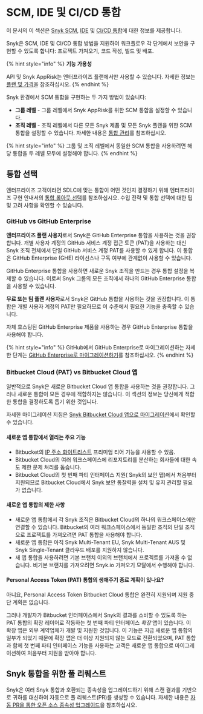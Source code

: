 # SCM, IDE 및 CI/CD 통합

이 문서의 이 섹션은 [Snyk SCM](snyk-scm-integrations/), [IDE](snyk-ide-plugins-and-extensions/) 및 [CI/CD 통합](snyk-ci-cd-integrations/)에 대한 정보를 제공합니다.

Snyk은 SCM, IDE 및 CI/CD 통합 방법을 지원하여 워크플로우 각 단계에서 보안을 구현할 수 있도록 합니다: 프로젝트 가져오기, 코드 작성, 빌드 및 배포.

{% hint style="info" %}
**기능 가용성**

API 및 Snyk AppRisk는 엔터프라이즈 플랜에서만 사용할 수 있습니다. 자세한 정보는 [플랜 및 가격](https://snyk.io/plans/)을 참조하십시오.
{% endhint %}

Snyk 환경에서 SCM 통합을 구현하는 두 가지 방법이 있습니다:

- **그룹 레벨** - 그룹 레벨에서 Snyk AppRisk를 위한 SCM 통합을 설정할 수 있습니다.
- **조직 레벨** - 조직 레벨에서 다른 모든 Snyk 제품 및 모든 Snyk 플랜을 위한 SCM 통합을 설정할 수 있습니다. 자세한 내용은 [통합 관리](../getting-started/snyk-web-ui.md)를 참조하십시오.

{% hint style="info" %}
그룹 및 조직 레벨에서 동일한 SCM 통합을 사용하려면 해당 통합을 두 레벨 모두에 설정해야 합니다.
{% endhint %}

## 통합 선택

엔터프라이즈 고객이라면 SDLC에 맞는 통합이 어떤 것인지 결정하기 위해 엔터프라이즈 구현 안내서의 [통합 롤아웃 선택](../implement-snyk/team-implementation-guide/phase-1-discovery-and-planning/choose-rollout-integrations.md)를 참조하십시오. 수입 전략 및 통합 선택에 대한 팁 및 고려 사항을 확인할 수 있습니다.

### GitHub vs GitHub Enterprise

**엔터프라이즈 플랜 사용자**로서 Snyk은 GitHub Enterprise 통합을 사용하는 것을 권장합니다. 개별 사용자 계정의 GitHub 서비스 계정 접근 토큰 (PAT)을 사용하는 대신 Snyk 조직 전체에서 단일 GitHub 서비스 계정 PAT를 사용할 수 있게 합니다. 이 통합은 GitHub Enterprise (GHE) 라이선스나 구독 여부에 관계없이 사용할 수 있습니다.

GitHub Enterprise 통합을 사용하면 새로운 Snyk 조직을 만드는 경우 통합 설정을 복제할 수 있습니다. 이로써 Snyk 그룹의 모든 조직에서 하나의 GitHub Enterprise 통합을 사용할 수 있습니다.

**무료 또는 팀 플랜 사용자**로서 Snyk은 GitHub 통합을 사용하는 것을 권장합니다. 이 통합은 개별 사용자 계정의 PAT만 필요하므로 이 수준에서 필요한 기능을 충족할 수 있습니다.

자체 호스팅된 GitHub Enterprise 제품을 사용하는 경우 GitHub Enterprise 통합을 사용해야 합니다.

{% hint style="info" %}
GitHub에서 GitHub Enterprise로 마이그레이션하는 자세한 단계는 [GitHub Enterprise로 마이그레이션하기](snyk-scm-integrations/github.md#migrate-to-the-github-enterprise-integration)를 참조하십시오.
{% endhint %}

### Bitbucket Cloud (PAT) vs Bitbucket Cloud 앱

일반적으로 Snyk은 새로운 Bitbucket Cloud 앱 통합을 사용하는 것을 권장합니다. 그러나 새로운 통합이 모든 경우에 적합하지는 않습니다. 이 섹션의 정보는 당신에게 적합한 통합을 결정하도록 돕기 위한 것입니다.

자세한 마이그레이션 지침은 [Snyk Bitbucket Cloud 앱으로 마이그레이션](snyk-scm-integrations/bitbucket-cloud.md#migrate-to-the-snyk-bitbucket-cloud-app)에서 확인할 수 있습니다.

#### 새로운 앱 통합에서 열리는 주요 기능

- Bitbucket의 [IP 주소 화이트리스트](https://support.atlassian.com/bitbucket-cloud/docs/control-access-to-your-private-content/) 프리미엄 티어 기능을 사용할 수 있음.
- Bitbucket Cloud의 여러 워크스페이스에 리포지토리를 분산하는 회사들에 대한 속도 제한 문제 처리를 돕습니다.
- Bitbucket Cloud의 첫 번째 파티 인터페이스 지원( Snyk의 보안 탭)에서 처음부터 지원되므로 Bitbucket Cloud에서 Snyk 보안 통찰력을 설치 및 유지 관리할 필요가 없습니다.

#### 새로운 앱 통합의 제한 사항

- 새로운 앱 통합에서 각 Snyk 조직은 Bitbucket Cloud의 하나의 워크스페이스에만 연결할 수 있습니다. Bitbucket의 여러 워크스페이스에서 동일한 조직의 단일 조직으로 프로젝트를 가져오려면 PAT 통합을 사용해야 합니다.
- 새로운 앱 통합은 아직 Snyk Multi-Tenant EU, Snyk Multi-Tenant AUS 및 Snyk Single-Tenant 클라우드 배포를 지원하지 않습니다.
- 새 앱 통합을 사용하려면 기본 브랜치 이외의 브랜치에서 프로젝트를 가져올 수 없습니다. 비기본 브랜치를 가져오려면 Snyk.io 가져오기 모달에서 수행해야 합니다.

#### Personal Access Token (PAT) 통합의 생애주기 종료 계획이 있나요?

아니요, Personal Access Token Bitbucket Cloud 통합은 완전히 지원되며 지원 중단 계획은 없습니다.

그러나 개발자가 Bitbucket 인터페이스에서 Snyk의 결과를 소비할 수 있도록 하는 PAT 통합의 확장 레이어로 작동하는 첫 번째 파티 인터페이스 _확장_ 앱이 있습니다. 이 확장 앱은 외부 계약업체가 개발 및 지원한 것입니다. 이 기능은 지금 새로운 앱 통합의 일부가 되었기 때문에 확장 앱은 더 이상 지원되지 않는 모드로 전환되었으며, PAT 통합과 함께 첫 번째 파티 인터페이스 기능을 사용하는 고객은 새로운 앱 통합으로 마이그레이션하여 처음부터 지원을 받아야 합니다.

## Snyk 통합을 위한 풀 리퀘스트

Snyk은 여러 Snyk 통합과 호환되는 종속성을 업그레이드하기 위해 스캔 결과를 기반으로 귀하를 대신하여 자동으로 풀 리퀘스트(PR)를 생성할 수 있습니다. 자세한 내용은 [자동 PR을 통한 오픈 소스 종속성 업그레이드](../scan-with-snyk/pull-requests/snyk-pull-or-merge-requests/upgrade-dependencies-with-automatic-prs-upgrade-prs/upgrade-open-source-dependencies-with-automatic-prs.md)을 참조하십시오.